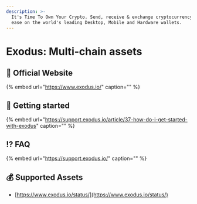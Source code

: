 ```yaml
---
description: >-
  It's Time To Own Your Crypto. Send, receive & exchange cryptocurrency with
  ease on the world's leading Desktop, Mobile and Hardware wallets.
---
```


# Exodus: Multi-chain assets

## 🚀 Official Website

{% embed url="https://www.exodus.io/" caption="" %}

## 🧙 Getting started

{% embed url="https://support.exodus.io/article/37-how-do-i-get-started-with-exodus" caption="" %}

## ⁉ FAQ

{% embed url="https://support.exodus.io/" caption="" %}

## 💰 Supported Assets

* [https://www.exodus.io/status/](https://www.exodus.io/status/)

